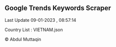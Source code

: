 

## Google Trends Keywords Scraper 
 
Last Update 09-01-2023 , 08:57:14

Country List :
VIETNAM.json



© Abdul Muttaqin 
